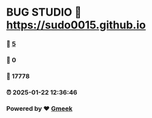 # BUG STUDIO :link: https://sudo0015.github.io 
### :page_facing_up: [5](https://sudo0015.github.io/tag.html) 
### :speech_balloon: 0 
### :hibiscus: 17778 
### :alarm_clock: 2025-01-22 12:36:46 
### Powered by :heart: [Gmeek](https://github.com/Meekdai/Gmeek)
